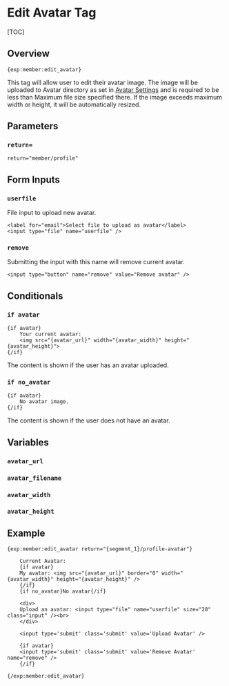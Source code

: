 <!--
    This source file is part of the open source project
    ExpressionEngine User Guide (https://github.com/ExpressionEngine/ExpressionEngine-User-Guide)

    @link      https://expressionengine.com/
    @copyright Copyright (c) 2003-2020, Packet Tide, LLC (https://packettide.com)
    @license   https://expressionengine.com/license Licensed under Apache License, Version 2.0
-->

# Edit Avatar Tag

[TOC]

## Overview

    {exp:member:edit_avatar}

This tag will allow user to edit their avatar image. The image will be uploaded to Avatar directory as set in [Avatar Settings](control-panel/settings/avatars.md) and is required to be less than Maximum file size specified there. If the image exceeds maximum width or height, it will be automatically resized.


## Parameters

### `return=`

    return="member/profile"


## Form Inputs

### `userfile`

File input to upload new avatar.

    <label for="email">Select file to upload as avatar</label>
    <input type="file" name="userfile" />

### `remove`

Submitting the input with this name will remove current avatar.

    <input type="button" name="remove" value="Remove avatar" />

## Conditionals

### `if avatar`

    {if avatar}
        Your current avatar:
        <img src="{avatar_url}" width="{avatar_width}" height="{avatar_height}">
    {/if}

The content is shown if the user has an avatar uploaded.

### `if no_avatar`

    {if avatar}
        No avatar image.
    {/if}

The content is shown if the user does not have an avatar.

## Variables

### `avatar_url`

### `avatar_filename`

### `avatar_width`

### `avatar_height`

## Example

    {exp:member:edit_avatar return="{segment_1}/profile-avatar"}

        Current Avatar:
        {if avatar}
        My avatar: <img src="{avatar_url}" border="0" width="{avatar_width}" height="{avatar_height}" />
        {/if}
        {if no_avatar}No avatar{/if}

        <div>
        Upload an avatar: <input type="file" name="userfile" size="20" class="input" /><br>
        </div>

        <input type='submit' class='submit' value='Upload Avatar' />

        {if avatar}
        <input type='submit' class='submit' value='Remove Avatar' name="remove" />
        {/if}

    {/exp:member:edit_avatar}
